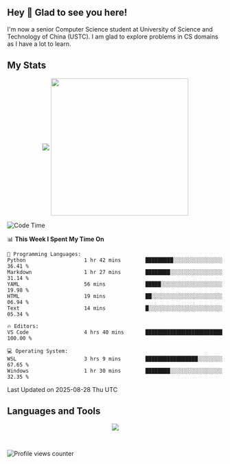 ## Hey 👋  Glad to see you here!

I'm now a senior Computer Science student at University of Science and Technology of China (USTC). I am glad to explore problems in CS domains as I have a lot to learn.

## My Stats  

<p align="center">
 <img align="middle" src="https://vercel-himalalps.vercel.app/api?username=himalalps&show_icons=true&count_private=true&theme=transparent&rank_icon=github" />
 <img align="middle" src="https://vercel-himalalps.vercel.app/api/top-langs/?username=himalalps&layout=donut&theme=transparent&hide=javascript" width=320 />
</p>

<!--START_SECTION:waka-->
![Code Time](http://img.shields.io/badge/Code%20Time-1%2C545%20hrs%2010%20mins-blue)

📊 **This Week I Spent My Time On** 

```text
💬 Programming Languages: 
Python                   1 hr 42 mins        █████████░░░░░░░░░░░░░░░░   36.41 % 
Markdown                 1 hr 27 mins        ████████░░░░░░░░░░░░░░░░░   31.14 % 
YAML                     56 mins             █████░░░░░░░░░░░░░░░░░░░░   19.98 % 
HTML                     19 mins             ██░░░░░░░░░░░░░░░░░░░░░░░   06.94 % 
Text                     14 mins             █░░░░░░░░░░░░░░░░░░░░░░░░   05.34 % 

🔥 Editors: 
VS Code                  4 hrs 40 mins       █████████████████████████   100.00 % 

💻 Operating System: 
WSL                      3 hrs 9 mins        █████████████████░░░░░░░░   67.65 % 
Windows                  1 hr 30 mins        ████████░░░░░░░░░░░░░░░░░   32.35 % 
```


 Last Updated on 2025-08-28 Thu UTC
<!--END_SECTION:waka-->

## Languages and Tools

<p align="center">
 <img src="https://skillicons.dev/icons?i=css,html,cpp,c,python,rust,mysql,androidstudio,bash,pytorch,linux,docker,git,md,latex,photoshop,premiere&perline=20" />
</p>

<br/>

![Profile views counter](https://komarev.com/ghpvc/?username=himalalps&&style=flat-square)

<!-- <div align="center">Generated using <a href="https://profilinator.rishav.dev/" target="_blank">Github Profilinator</a></div> -- >
